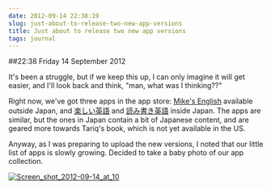 ```yaml
---
date: 2012-09-14 22:38:19
slug: just-about-to-release-two-new-app-versions
title: Just about to release two new app versions
tags: journal
---
```


##22:38 Friday 14 September 2012

It's been a struggle, but if we keep this up, I can only imagine it will get easier, and I'll look back and think, "man, what was I thinking??"

 

Right now, we've got three apps in the app store:  [Mike's English](http://itunes.apple.com/us/app/mikes-english/id553151517?mt=8&uo=4) available outside Japan, and [楽しい英語](http://itunes.apple.com/jp/app/leshii-ying-yu/id558509841?mt=8&uo=4) and [読み書き英語](http://itunes.apple.com/jp/app/dumi-shuki-ying-yu/id550411320?mt=8&uo=4) inside Japan.  The apps are similar, but the ones in Japan contain a bit of Japanese content, and are geared more towards Tariq's book, which is not yet available in the US.

 

 

Anyway, as I was preparing to upload the new versions, I noted that our little list of apps is slowly growing.  Decided to take a baby photo of our app collection.

 

[![Screen_shot_2012-09-14_at_10](http://getfile8.posterous.com/getfile/files.posterous.com/temp-2012-09-14/qoygEtJIyxlbzhqsqybdomstxlssdrrhyepwqvikeedygHfpatwfbznqItgI/Screen_Shot_2012-09-14_at_10.17.08_PM.png.scaled500.png)](http://getfile5.posterous.com/getfile/files.posterous.com/temp-2012-09-14/qoygEtJIyxlbzhqsqybdomstxlssdrrhyepwqvikeedygHfpatwfbznqItgI/Screen_Shot_2012-09-14_at_10.17.08_PM.png.scaled1000.png)
